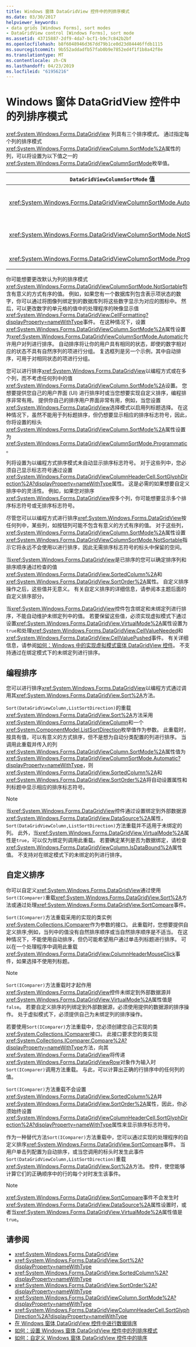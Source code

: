 ```yaml
---
title: Windows 窗体 DataGridView 控件中的列排序模式
ms.date: 03/30/2017
helpviewer_keywords:
- data grids [Windows Forms], sort modes
- DataGridView control [Windows Forms], sort mode
ms.assetid: 43715887-2df9-4da7-bcf1-b9c7c842b2bf
ms.openlocfilehash: b8f6048946d367dd79b1ce0d23d84446ffdb1115
ms.sourcegitcommit: 9b552addadfb57fab0b9e7852ed4f1f1b8a42f8e
ms.translationtype: MT
ms.contentlocale: zh-CN
ms.lasthandoff: 04/23/2019
ms.locfileid: "61956216"
---
```

# <a name="column-sort-modes-in-the-windows-forms-datagridview-control"></a>Windows 窗体 DataGridView 控件中的列排序模式
<xref:System.Windows.Forms.DataGridView> 列具有三个排序模式。 通过指定每个列的排序模式<xref:System.Windows.Forms.DataGridViewColumn.SortMode%2A>属性的列，可以将设置为以下值之一的<xref:System.Windows.Forms.DataGridViewColumnSortMode>枚举值。  
  
|`DataGridViewColumnSortMode` 值|描述|  
|----------------------------------------|-----------------|  
|<xref:System.Windows.Forms.DataGridViewColumnSortMode.Automatic>|默认值对文本中的列。 除非列标头用于进行选择，单击列标题会自动进行排序<xref:System.Windows.Forms.DataGridView>按此列，并显示标志符号，它指示排序顺序。|  
|<xref:System.Windows.Forms.DataGridViewColumnSortMode.NotSortable>|默认值为非 – 文本中的列的。 可以对此列排序以编程方式;但是，它不是进行排序，因此排序标志符号不保留任何空间。|  
|<xref:System.Windows.Forms.DataGridViewColumnSortMode.Programmatic>|可以对此列排序，以编程方式和排序标志符号保留空间。|  
  
 你可能想要更改默认为列的排序模式<xref:System.Windows.Forms.DataGridViewColumnSortMode.NotSortable>包含有意义的方式有序的值。 例如，如果您有一个数据库列包含表示项状态的数字，你可以通过将图像列绑定到的数据库列将这些数字显示为对应的图标中。 然后，可以更改数字的单元格的值中的处理程序的映像显示值<xref:System.Windows.Forms.DataGridView.CellFormatting?displayProperty=nameWithType>事件。 在这种情况下，设置<xref:System.Windows.Forms.DataGridViewColumn.SortMode%2A>属性设置为<xref:System.Windows.Forms.DataGridViewColumnSortMode.Automatic>允许用户对列进行排序。 自动排序将让你的用户具有相同的状态，即使的数字相对应的状态不具有自然序列的项进行分组。 复选框列是另一个示例，其中自动排序，可用于对相同状态的项进行分组。  
  
 您可以进行排序<xref:System.Windows.Forms.DataGridView>以编程方式或在多个列，而不考虑任何列中的值<xref:System.Windows.Forms.DataGridViewColumn.SortMode%2A>设置。 您想要提供您自己的用户界面 (UI) 进行排序时或当您想要实现自定义排序，编程排序非常有用。 提供你自己的排序用户界面非常有用，例如，当您设置<xref:System.Windows.Forms.DataGridView>选择模式以启用列标题选择。 在这种情况下，虽然不能用于列标题排序，但仍想要显示相应的排序标志符号，因此，你将设置的标头<xref:System.Windows.Forms.DataGridViewColumn.SortMode%2A>属性设置为<xref:System.Windows.Forms.DataGridViewColumnSortMode.Programmatic>。  
  
 列将设置为以编程方式排序模式未自动显示排序标志符号。 对于这些列中，您必须自己显示标志符号通过设置<xref:System.Windows.Forms.DataGridViewColumnHeaderCell.SortGlyphDirection%2A?displayProperty=nameWithType>属性。 这是必需的如果想要自定义排序中的灵活性。 例如，如果您对排序<xref:System.Windows.Forms.DataGridView>按多个列，你可能想要显示多个排序标志符号或无排序标志符号。  
  
 尽管您可以以编程方式进行排序<xref:System.Windows.Forms.DataGridView>按任何列中，某些列，如按钮列可能不包含有意义的方式有序的值。 对于这些列，<xref:System.Windows.Forms.DataGridViewColumn.SortMode%2A>属性设置<xref:System.Windows.Forms.DataGridViewColumnSortMode.NotSortable>指示它将永远不会使用以进行排序，因此无需排序标志符号的标头中保留的空间。  
  
 当<xref:System.Windows.Forms.DataGridView>是已排序的您可以确定排序列和排序顺序通过检查的值<xref:System.Windows.Forms.DataGridView.SortedColumn%2A>和<xref:System.Windows.Forms.DataGridView.SortOrder%2A>属性。 自定义排序操作之后，这些值并无意义。 有关自定义排序的详细信息，请参阅本主题后面的自定义排序部分。  
  
 当<xref:System.Windows.Forms.DataGridView>控件包含绑定和未绑定列进行排序，不能自动维护未绑定列中的值。 若要保留这些值，必须实现虚拟模式下通过设置<xref:System.Windows.Forms.DataGridView.VirtualMode%2A>属性设置为`true`和处理<xref:System.Windows.Forms.DataGridView.CellValueNeeded>和<xref:System.Windows.Forms.DataGridView.CellValuePushed>事件。 有关详细信息，请参阅[如何：Windows 中的实现虚拟模式窗体 DataGridView 控件](how-to-implement-virtual-mode-in-the-windows-forms-datagridview-control.md)。 不支持通过在绑定模式下的未绑定列进行排序。  
  
## <a name="programmatic-sorting"></a>编程排序  
 您可以进行排序<xref:System.Windows.Forms.DataGridView>以编程方式通过调用其<xref:System.Windows.Forms.DataGridView.Sort%2A>方法。  
  
 `Sort(DataGridViewColumn,ListSortDirection)`的重载<xref:System.Windows.Forms.DataGridView.Sort%2A>方法采用<xref:System.Windows.Forms.DataGridViewColumn>和一个<xref:System.ComponentModel.ListSortDirection>枚举值作为参数。 此重载时，按具有值，可以有意义的方式排序，但不是想为自动分类配置的列进行排序。 当调用此重载并传入的列<xref:System.Windows.Forms.DataGridViewColumn.SortMode%2A>属性值为<xref:System.Windows.Forms.DataGridViewColumnSortMode.Automatic?displayProperty=nameWithType>，则<xref:System.Windows.Forms.DataGridView.SortedColumn%2A>和<xref:System.Windows.Forms.DataGridView.SortOrder%2A>将自动设置属性和列标题中显示相应的排序标志符号。  
  
> [!NOTE]
>  当<xref:System.Windows.Forms.DataGridView>控件通过设置绑定到外部数据源<xref:System.Windows.Forms.DataGridView.DataSource%2A>属性，`Sort(DataGridViewColumn,ListSortDirection)`方法重载并不适用于未绑定的列。 此外，当<xref:System.Windows.Forms.DataGridView.VirtualMode%2A>属性是`true`，可以仅为绑定列调用此重载。 若要确定某列是否为数据绑定，请检查<xref:System.Windows.Forms.DataGridViewColumn.IsDataBound%2A>属性值。 不支持对在绑定模式下的未绑定的列进行排序。  
  
## <a name="custom-sorting"></a>自定义排序  
 你可以自定义<xref:System.Windows.Forms.DataGridView>通过使用`Sort(IComparer)`重载<xref:System.Windows.Forms.DataGridView.Sort%2A>方法或通过处理<xref:System.Windows.Forms.DataGridView.SortCompare>事件。  
  
 `Sort(IComparer)`方法重载采用的实现的类实例<xref:System.Collections.IComparer>作为参数的接口。 此重载时，您想要提供自定义排序;例如，当列中的值没有自然排序顺序或当自然排序顺序是不适当。 在这种情况下，不能使用自动排序，但仍可能希望用户通过单击列标题进行排序。 可以在一个处理程序中调用此重载<xref:System.Windows.Forms.DataGridView.ColumnHeaderMouseClick>事件，如果选择不使用列标题。  
  
> [!NOTE]
>  `Sort(IComparer)`方法重载时才起作用<xref:System.Windows.Forms.DataGridView>控件未绑定到外部数据源并<xref:System.Windows.Forms.DataGridView.VirtualMode%2A>属性值是`false`。 若要自定义排序的列绑定到外部数据源，必须使用提供的数据源的排序操作。 处于虚拟模式下，必须提供自己为未绑定列的排序操作。  
  
 若要使用`Sort(IComparer)`方法重载中，您必须创建您自己实现的类<xref:System.Collections.IComparer>接口。 此接口要求您的类实现<xref:System.Collections.IComparer.Compare%2A?displayProperty=nameWithType>方法，向其<xref:System.Windows.Forms.DataGridView>将传递<xref:System.Windows.Forms.DataGridViewRow>对象作为输入时`Sort(IComparer)`调用方法重载。 与此，可以计算出正确的行排序中的任何列的值。  
  
 `Sort(IComparer)`方法重载不会设置<xref:System.Windows.Forms.DataGridView.SortedColumn%2A>并<xref:System.Windows.Forms.DataGridView.SortOrder%2A>属性，因此，你必须始终设置<xref:System.Windows.Forms.DataGridViewColumnHeaderCell.SortGlyphDirection%2A?displayProperty=nameWithType>属性来显示排序标志符号。  
  
 作为一种替代方法`Sort(IComparer)`方法重载中，您可以通过实现的处理程序的自定义排序<xref:System.Windows.Forms.DataGridView.SortCompare>事件。 当用户单击列配置为自动排序，或当您调用的标头时发生此事件`Sort(DataGridViewColumn,ListSortDirection)`重载<xref:System.Windows.Forms.DataGridView.Sort%2A>方法。 控件，使您能够计算它们的正确顺序中的行的每个对时发生该事件。  
  
> [!NOTE]
>  <xref:System.Windows.Forms.DataGridView.SortCompare>事件不会发生时<xref:System.Windows.Forms.DataGridView.DataSource%2A>属性设置时，或者当<xref:System.Windows.Forms.DataGridView.VirtualMode%2A>属性值是`true`。  
  
## <a name="see-also"></a>请参阅

- <xref:System.Windows.Forms.DataGridView>
- <xref:System.Windows.Forms.DataGridView.Sort%2A?displayProperty=nameWithType>
- <xref:System.Windows.Forms.DataGridView.SortedColumn%2A?displayProperty=nameWithType>
- <xref:System.Windows.Forms.DataGridView.SortOrder%2A?displayProperty=nameWithType>
- <xref:System.Windows.Forms.DataGridViewColumn.SortMode%2A?displayProperty=nameWithType>
- <xref:System.Windows.Forms.DataGridViewColumnHeaderCell.SortGlyphDirection%2A?displayProperty=nameWithType>
- [在 Windows 窗体 DataGridView 控件中进行数据排序](sorting-data-in-the-windows-forms-datagridview-control.md)
- [如何：设置 Windows 窗体 DataGridView 控件中的列排序模式](set-the-sort-modes-for-columns-wf-datagridview-control.md)
- [如何：自定义 Windows 窗体 DataGridView 控件中的排序](how-to-customize-sorting-in-the-windows-forms-datagridview-control.md)
